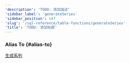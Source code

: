 ```yaml
---
'description': 'TODO: 添加描述'
'sidebar_label': 'generateSeries'
'sidebar_position': 147
'slug': '/sql-reference/table-functions/generateSeries'
'title': 'TODO: 添加标题'
---
```


### Alias To {#alias-to}
[生成系列](generate_series.md)
